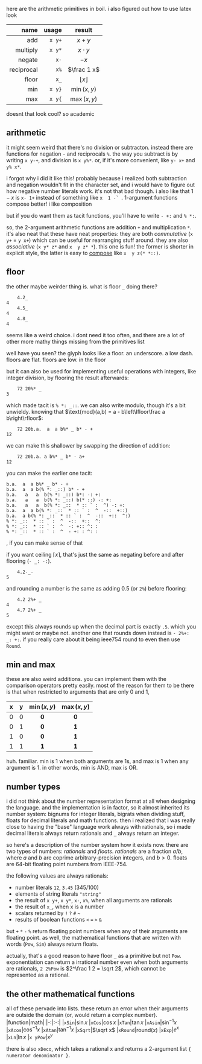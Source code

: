 here are the arithmetic primitives in boil. i also figured out how to use latex look

| name | usage | result |
| --: | --: | :-:
| add | `x y+` | $x+y$
| multiply | `x y*` | $x\cdot y$
| negate | `x-` | $-x$
| reciprocal | `x%` | $\frac 1 x$
| floor | `x_` | $\lfloor x \rfloor$
| min | `x y}` | $\min(x,y)$
| max | `x y{` | $\max(x,y)$

doesnt that look cool? so academic

## arithmetic
it might seem weird that there's no division or subtracton. instead there are functions for negation `-` and reciprocals `%`. the way you subtract is by writing `x y-+`, and division is `x y%*`. or, if it's more convenient, like `y- x+` and `y% x*`.

i forgot why i did it like this! probably because i realized both subtraction and negation wouldn't fit in the character set, and i would have to figure out how negative number literals work. it's not that bad though. i also like that $1-x$ is `x- 1+` instead of something like ``x  1 -` ``. 1-argument functions compose better! i like composition

but if you do want them as tacit functions, you'll have to write `- +:` and `% *:`.

so, the 2-argument arithmetic functions are addition `+` and multiplication `*`. it's also neat that these have neat properties: they are both _commutative_ (`x y+` = `y x+`) which can be useful for rearranging stuff around. they are also _associative_ (`x y* z*` and `x  y z* *`). this one is fun! the former is shorter in explicit style, the latter is easy to [compose](combinators.md#composition) like `x  y z(* *::)`.

## floor

the other maybe weirder thing is. what is floor `_` doing there?
```
    4.2_
4
    4.5_
4
    4.8_
4
```

seems like a weird choice. i dont need it too often, and there are a lot of other more mathy things missing from the primitives list

well have you seen? the glyph looks like a floor. an underscore. a low dash. floors are flat. floors are low. in the floor

but it can also be used for implementing useful operations with integers, like integer division, by flooring the result afterwards:
```
    72 20%* _
3
```
which made tacit is `% *: _::`. we can also write modulo, though it's a bit unwieldy. knowing that $\text{mod}(a,b) = a - b\left\lfloor\frac a b\right\rfloor$:
```
    72 20b.a.  a  a b%* _ b* - +
12
```
we can make this shallower by swapping the direction of addition:
```
    72 20b.a. a b%* _ b* - a+
12
```
you can make the earlier one tacit:
```
b.a.  a  a b%* _ b* - +
b.a.  a  a b(% *: _::) b* - +
b.a.   a   a  b(% *: _::) b*: -: +:
b.a.   a   a  b(% *: _::) b(* ::) -: +:
b.a.   a   a  b(% *: _::  * :: ` :  ^) -: +:
b.a.  a  a b(% *: _::  * :: ` :  ^  -::  +::)
b.a.  a b(% *: _::  * :: ` :  ^  -::  +::  ^:)
% *: _::  * :: ` :  ^  -::  +::  ^:
% *: _::  * :: ` :  ^  -: +:: ^: :
% *: _::  * :: ` :  ^  - +: : ^: :
```
, if you can make sense of that

if you want ceiling $\lceil x\rceil$, that's just the same as negating before and after flooring (`- _: -:`).
```
    4.2-_-
5
```
and rounding a number is the same as adding 0.5 (or `2%`) before flooring:
```
    4.2 2%+ _
4
    4.7 2%+ _
5
```
except this always rounds up when the decimal part is exactly `.5`. which you might want or maybe not. another one that rounds down instead is `- 2%+: _: +:`. if you really care about it being ieee754 round to even then use `Round`.

## min and max
these are also weird additions. you can implement them with the comparison operators pretty easily. most of the reason for them to be there is that when restricted to arguments that are only 0 and 1,

|x|y|$\min(x,y)$|$\max(x,y)$|
|:-:|:-:|:-:|:-:|
|0|0|**0**|**0**
|0|1|**0**|**1**
|1|0|**0**|**1**
|1|1|**1**|**1**

huh. familiar. min is 1 when both arguments are 1s, and max is 1 when any argument is 1. in other words, min is AND, max is OR.

## number types

i did not think about the number representation format at all when designing the language. and the implementation is in factor, so it almost inherited its number system: bignums for integer literals, bigrats when dividing stuff, floats for decimal literals and math functions. then i realized that i was really close to having the "base" language work always with rationals, so i made decimal literals always return rationals and `_` always return an integer.

so here's a description of the number system how it exists now. there are two types of numbers: _rationals_ and _floats_. _rationals_ are a fraction $a/b$, where $a$ and $b$ are coprime arbitrary-precision integers, and $b>0$. floats are 64-bit floating point numbers from IEEE-754.

the following values are always rationals:
* number literals `12`, `3.45` (345/100)
* elements of string literals `"string"`
* the result of `x y+`, `x y*`, `x-`, `x%`, when all arguments are rationals
* the result of `x_`, when x is a number
* scalars returned by `!` `?` `#` `~`
* results of boolean functions `<` `=` `>` `&`

but `+` `*` `-` `%` return floating point numbers when any of their arguments are floating point. as well, the mathematical functions that are written with words (`Pow`, `Sin`) always return floats.

actually, that's a good reason to have floor `_` as a primitive but not `Pow`. exponentiation can return a irrational number even when both arguments are rationals, `2 2%Pow` is $2^\frac 1 2 = \sqrt 2$, which cannot be represented as a rational.

## the other mathematical functions
all of these pervade into lists. these return an error when their arguments are outside the domain (or, would return a complex number).
|function|math|
|-:|:-:|
|`xSin`|$\sin x$
|`xCos`|$\cos x$
|`xTan`|$\tan x$
|`xAsin`|$\sin^{-1}x$
|`xAcos`|$\cos^{-1}x$
|`xAtan`|$\tan^{-1}x$
|`xSqrt`|$\sqrt x$
|`xRound`|$\text{round}(x)$
|`xExp`|$e^x$
|`xLn`|$\ln x$
|`x yPow`|$x^y$

there is also `xDeco`, which takes a rational x and returns a 2-argument list `{ numerator denominator }`.